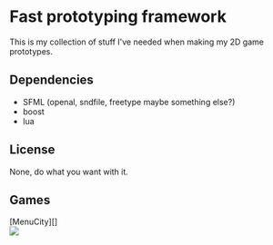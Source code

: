 Fast prototyping framework
==========================

This is my collection of stuff I've needed when making my 2D game prototypes.

Dependencies
------------

* SFML    (openal, sndfile, freetype maybe something else?)
* boost
* lua

License
-------

None, do what you want with it.

Games
-----

[MenuCity][]  
![](www.madeoftree.se/games/menucity/screenshot/Yellow.png)


